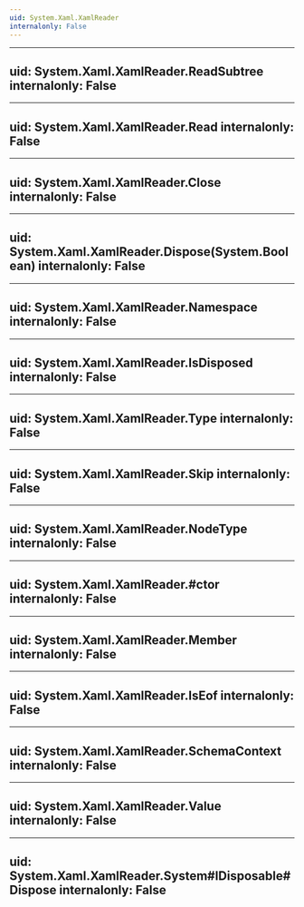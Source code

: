 ```yaml
---
uid: System.Xaml.XamlReader
internalonly: False
---
```


---
uid: System.Xaml.XamlReader.ReadSubtree
internalonly: False
---

---
uid: System.Xaml.XamlReader.Read
internalonly: False
---

---
uid: System.Xaml.XamlReader.Close
internalonly: False
---

---
uid: System.Xaml.XamlReader.Dispose(System.Boolean)
internalonly: False
---

---
uid: System.Xaml.XamlReader.Namespace
internalonly: False
---

---
uid: System.Xaml.XamlReader.IsDisposed
internalonly: False
---

---
uid: System.Xaml.XamlReader.Type
internalonly: False
---

---
uid: System.Xaml.XamlReader.Skip
internalonly: False
---

---
uid: System.Xaml.XamlReader.NodeType
internalonly: False
---

---
uid: System.Xaml.XamlReader.#ctor
internalonly: False
---

---
uid: System.Xaml.XamlReader.Member
internalonly: False
---

---
uid: System.Xaml.XamlReader.IsEof
internalonly: False
---

---
uid: System.Xaml.XamlReader.SchemaContext
internalonly: False
---

---
uid: System.Xaml.XamlReader.Value
internalonly: False
---

---
uid: System.Xaml.XamlReader.System#IDisposable#Dispose
internalonly: False
---
